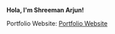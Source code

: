 **Hola, I'm Shreeman Arjun!**

Portfolio Website:    [Portfolio Website](https://arjundev.web.app/#/ "Portfolio Website")
